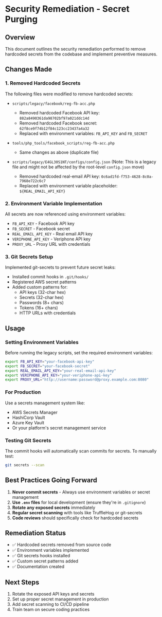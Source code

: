 # Security Remediation - Secret Purging

## Overview

This document outlines the security remediation performed to remove hardcoded secrets from the
codebase and implement preventive measures.

## Changes Made

### 1. Removed Hardcoded Secrets

The following files were modified to remove hardcoded secrets:

- `scripts/legacy/facebook/reg-fb-acc.php`
  - Removed hardcoded Facebook API key: `882a8490361da98702bf97a021ddc14d`
  - Removed hardcoded Facebook secret: `62f8ce9f74b12f84c123cc23437a4a32`
  - Replaced with environment variables: `FB_API_KEY` and `FB_SECRET`

- `tools/php_tools/facebook_scripts/reg-fb-acc.php`
  - Same changes as above (duplicate file)

- `scripts/legacy/E4GL30S1NT/configs/config.json` (Note: This is a legacy file and might not be
  affected by the root-level `config.json` move)
  - Removed hardcoded real-email API key: `0c6ad1fd-f753-4628-8c0a-7968e722c6c7`
  - Replaced with environment variable placeholder: `${REAL_EMAIL_API_KEY}`

### 2. Environment Variable Implementation

All secrets are now referenced using environment variables:

- `FB_API_KEY` - Facebook API key
- `FB_SECRET` - Facebook secret
- `REAL_EMAIL_API_KEY` - Real email API key
- `VERIPHONE_API_KEY` - Veriphone API key
- `PROXY_URL` - Proxy URL with credentials

### 3. Git Secrets Setup

Implemented git-secrets to prevent future secret leaks:

- Installed commit hooks in `.git/hooks/`
- Registered AWS secret patterns
- Added custom patterns for:
  - API keys (32-char hex)
  - Secrets (32-char hex)
  - Passwords (8+ chars)
  - Tokens (16+ chars)
  - HTTP URLs with credentials

## Usage

### Setting Environment Variables

Before running the legacy scripts, set the required environment variables:

```bash
export FB_API_KEY="your-facebook-api-key"
export FB_SECRET="your-facebook-secret"
export REAL_EMAIL_API_KEY="your-real-email-api-key"
export VERIPHONE_API_KEY="your-veriphone-api-key"
export PROXY_URL="http://username:password@proxy.example.com:8080"
```

### For Production

Use a secrets management system like:

- AWS Secrets Manager
- HashiCorp Vault
- Azure Key Vault
- Or your platform's secret management service

### Testing Git Secrets

The commit hooks will automatically scan commits for secrets. To manually test:

```bash
git secrets --scan
```

## Best Practices Going Forward

1. **Never commit secrets** - Always use environment variables or secret management
2. **Use `.env` files** for local development (ensure they're in `.gitignore`)
3. **Rotate any exposed secrets** immediately
4. **Regular secret scanning** with tools like TruffleHog or git-secrets
5. **Code reviews** should specifically check for hardcoded secrets

## Remediation Status

- ✅ Hardcoded secrets removed from source code
- ✅ Environment variables implemented
- ✅ Git secrets hooks installed
- ✅ Custom secret patterns added
- ✅ Documentation created

## Next Steps

1. Rotate the exposed API keys and secrets
2. Set up proper secret management in production
3. Add secret scanning to CI/CD pipeline
4. Train team on secure coding practices

